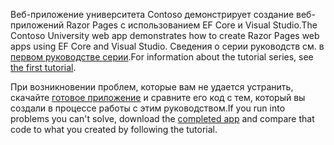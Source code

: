 <span data-ttu-id="129f9-101">Веб-приложение университета Contoso демонстрирует создание веб-приложений Razor Pages с использованием EF Core и Visual Studio.</span><span class="sxs-lookup"><span data-stu-id="129f9-101">The Contoso University web app demonstrates how to create Razor Pages web apps using EF Core and Visual Studio.</span></span> <span data-ttu-id="129f9-102">Сведения о серии руководств см. в [первом руководстве серии](xref:data/ef-rp/intro).</span><span class="sxs-lookup"><span data-stu-id="129f9-102">For information about the tutorial series, see [the first tutorial](xref:data/ef-rp/intro).</span></span>

<span data-ttu-id="129f9-103">При возникновении проблем, которые вам не удается устранить, скачайте [готовое приложение](https://github.com/dotnet/AspNetCore.Docs/tree/master/aspnetcore/data/ef-rp/intro/samples) и сравните его код с тем, который вы создали в процессе работы с этим руководством.</span><span class="sxs-lookup"><span data-stu-id="129f9-103">If you run into problems you can't solve, download the [completed app](https://github.com/dotnet/AspNetCore.Docs/tree/master/aspnetcore/data/ef-rp/intro/samples) and compare that code to what you created by following the tutorial.</span></span>
